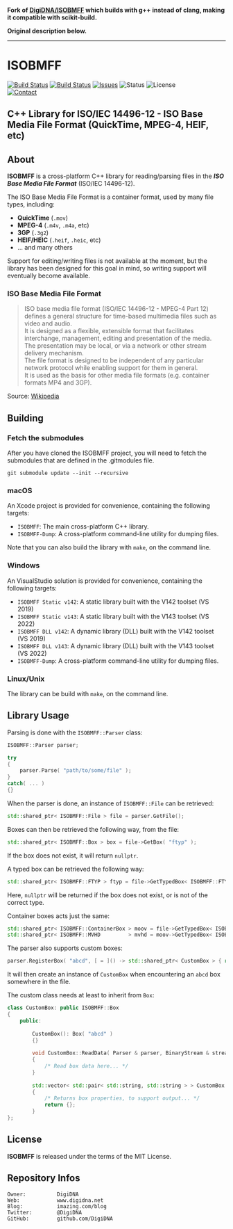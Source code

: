 **Fork of [DigiDNA/ISOBMFF](https://github.com/DigiDNA/ISOBMFF) which builds with g++ instead of clang, making it compatible with scikit-build.**

**Original description below.**

----

ISOBMFF
=======

[![Build Status](https://img.shields.io/github/workflow/status/DigiDNA/ISOBMFF/ci-mac?label=macOS&logo=apple)](https://github.com/DigiDNA/ISOBMFF/actions/workflows/ci-mac.yaml)
[![Build Status](https://img.shields.io/github/workflow/status/DigiDNA/ISOBMFF/ci-win?label=Windows&logo=windows)](https://github.com/DigiDNA/ISOBMFF/actions/workflows/ci-win.yaml)
[![Issues](http://img.shields.io/github/issues/DigiDNA/ISOBMFF.svg?logo=github)](https://github.com/DigiDNA/ISOBMFF/issues)
![Status](https://img.shields.io/badge/status-active-brightgreen.svg?logo=git)
![License](https://img.shields.io/badge/license-mit-brightgreen.svg?logo=open-source-initiative)  
[![Contact](https://img.shields.io/badge/follow-@digidna-blue.svg?logo=twitter&style=social)](https://twitter.com/digidna)

C++ Library for ISO/IEC 14496-12 - ISO Base Media File Format (QuickTime, MPEG-4, HEIF, etc)
--------------------------------------------------------------------------------------------

About
-----

**ISOBMFF** is a cross-platform C++ library for reading/parsing files in the _**ISO Base Media File Format**_ (ISO/IEC 14496-12).

The ISO Base Media File Format is a container format, used by many file types, including:

 - **QuickTime** (`.mov`)
 - **MPEG-4** (`.m4v`, `.m4a`, etc)
 - **3GP** (`.3g2`)
 - **HEIF/HEIC** (`.heif`, `.heic`, etc)
 - ... and many others
 
Support for editing/writing files is not available at the moment, but the library has been designed for this goal in mind, so writing support will eventually become available.

### ISO Base Media File Format

> ISO base media file format (ISO/IEC 14496-12 - MPEG-4 Part 12) defines a general structure for time-based multimedia files such as video and audio.  
> It is designed as a flexible, extensible format that facilitates interchange, management, editing and presentation of the media.  
> The presentation may be local, or via a network or other stream delivery mechanism.  
> The file format is designed to be independent of any particular network protocol while enabling support for them in general.  
> It is used as the basis for other media file formats (e.g. container formats MP4 and 3GP).

Source: [Wikipedia](https://en.wikipedia.org/wiki/ISO_base_media_file_format)

Building
--------

### Fetch the submodules

After you have cloned the ISOBMFF project, you will need to fetch the submodules that are defined in the .gitmodules file.

`git submodule update --init --recursive`


### macOS

An Xcode project is provided for convenience, containing the following targets:

 - `ISOBMFF`: The main cross-platform C++ library.
 - `ISOBMFF-Dump`: A cross-platform command-line utility for dumping files.

Note that you can also build the library with `make`, on the command line.

### Windows

An VisualStudio solution is provided for convenience, containing the following targets:

 - `ISOBMFF Static v142`: A static library built with the V142 toolset (VS 2019)
 - `ISOBMFF Static v143`: A static library built with the V143 toolset (VS 2022)
 - `ISOBMFF DLL v142`: A dynamic library (DLL) built with the V142 toolset (VS 2019)
 - `ISOBMFF DLL v143`: A dynamic library (DLL) built with the V143 toolset (VS 2022)
 - `ISOBMFF-Dump`: A cross-platform command-line utility for dumping files.

### Linux/Unix

The library can be build with `make`, on the command line.

Library Usage
-------------

Parsing is done with the `ISOBMFF::Parser` class:

```cpp
ISOBMFF::Parser parser;

try
{
    parser.Parse( "path/to/some/file" );
}
catch( ... )
{}
```

When the parser is done, an instance of `ISOBMFF::File` can be retrieved:

```cpp
std::shared_ptr< ISOBMFF::File > file = parser.GetFile();
```

Boxes can then be retrieved the following way, from the file:

```cpp
std::shared_ptr< ISOBMFF::Box > box = file->GetBox( "ftyp" );
```
    
If the box does not exist, it will return `nullptr`.

A typed box can be retrieved the following way:

```cpp
std::shared_ptr< ISOBMFF::FTYP > ftyp = file->GetTypedBox< ISOBMFF::FTYP >( "ftyp" );
```

Here, `nullptr` will be returned if the box does not exist, or is not of the correct type.

Container boxes acts just the same:

```cpp
std::shared_ptr< ISOBMFF::ContainerBox > moov = file->GetTypedBox< ISOBMFF::ContainerBox >( "moov" );
std::shared_ptr< ISOBMFF::MVHD         > mvhd = moov->GetTypedBox< ISOBMFF::MVHD         >( "mvhd" );
```

The parser also supports custom boxes:

```cpp
parser.RegisterBox( "abcd", [ = ]() -> std::shared_ptr< CustomBox > { return std::make_shared< CustomBox >(); } );
```

It will then create an instance of `CustomBox` when encountering an `abcd` box somewhere in the file.

The custom class needs at least to inherit from `Box`:

```cpp
class CustomBox: public ISOBMFF::Box
{
    public:
        
        CustomBox(): Box( "abcd" )
        {}
        
        void CustomBox::ReadData( Parser & parser, BinaryStream & stream )
        {
            /* Read box data here... */
        }
        
        std::vector< std::pair< std::string, std::string > > CustomBox::GetDisplayableProperties() const
        {
            /* Returns box properties, to support output... */
            return {};
        }
};
```

License
-------

**ISOBMFF** is released under the terms of the MIT License.

Repository Infos
----------------

    Owner:          DigiDNA
    Web:            www.digidna.net
    Blog:           imazing.com/blog
    Twitter:        @DigiDNA
    GitHub:         github.com/DigiDNA
